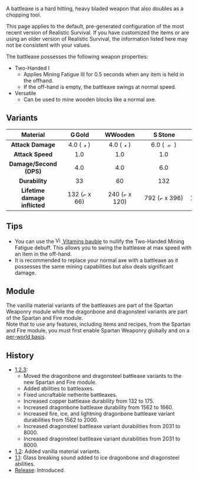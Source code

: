 A battleaxe is a hard hitting, heavy bladed weapon that also doubles as a chopping tool.

This page applies to the default, pre-generated configuration of the most recent version of Realistic Survival. If you have customized the items or are using
an older version of Realistic Survival, the information listed here may not be consistent with your values.

The battleaxe possesses the following weapon properties:
- Two-Handed I
  - Applies Mining Fatigue III for 0.5 seconds when any item is held in the offhand.
  - If the off-hand is empty, the battleaxe swings at normal speed.
- Versatile
  - Can be used to mine wooden blocks like a normal axe.

## Variants

|         **Material**          | <img src="https://raw.githubusercontent.com/ValMobile/RealisticSurvival-Wiki/master/images/golden-battleaxe-item.png" width="16" height="16" alt="Golden battleaxe"/>**Gold** | <img src="https://raw.githubusercontent.com/ValMobile/RealisticSurvival-Wiki/master/images/wooden-battleaxe-item.png" width="16" height="16" alt="Wooden battleaxe"/>**Wooden** | <img src="https://raw.githubusercontent.com/ValMobile/RealisticSurvival-Wiki/master/images/stone-battleaxe-item.png" width="16" height="16" alt="Stone battleaxe"/>**Stone** | <img src="https://raw.githubusercontent.com/ValMobile/RealisticSurvival-Wiki/master/images/copper-battleaxe-item.png" width="16" height="16" alt="Copper battleaxe"/>**Copper** | <img src="https://raw.githubusercontent.com/ValMobile/RealisticSurvival-Wiki/master/images/iron-battleaxe-item.png" width="16" height="16" alt="Iron battleaxe"/>**Iron** | <img src="https://raw.githubusercontent.com/ValMobile/RealisticSurvival-Wiki/master/images/diamond-battleaxe-item.png" width="16" height="16" alt="Diamond battleaxe"/>**Diamond** | <img src="https://raw.githubusercontent.com/ValMobile/RealisticSurvival-Wiki/master/images/netherite-battleaxe-item.png" width="16" height="16" alt="Netherite battleaxe"/>**Netherite** | <img src="https://raw.githubusercontent.com/ValMobile/RealisticSurvival-Wiki/master/images/dragonbone-battleaxe-item.png" width="16" height="16" alt="Dragonbone battleaxe"/>**Dragonbone** |       <img src="https://raw.githubusercontent.com/ValMobile/RealisticSurvival-Wiki/master/images/dragonbone-flamed-battleaxe-item.png" width="16" height="16" alt="Flamed dragonbone battleaxe"/>**Flamed Dragonbone**       | <img src="https://raw.githubusercontent.com/ValMobile/RealisticSurvival-Wiki/master/images/dragonbone-iced-battleaxe-item.png" width="16" height="16" alt="Iced dragonbone battleaxe"/>**Iced Dragonbone** |  <img src="https://raw.githubusercontent.com/ValMobile/RealisticSurvival-Wiki/master/images/dragonbone-lightning-battleaxe-item.png" width="16" height="16" alt="Lightning dragonbone battleaxe"/>**Lightning Dragonbone**   | <img src="https://raw.githubusercontent.com/ValMobile/RealisticSurvival-Wiki/master/images/dragonsteel-fire-battleaxe-item.png" width="16" height="16" alt="Fire dragonsteel battleaxe"/>**Fire Dragonsteel** | <img src="https://raw.githubusercontent.com/ValMobile/RealisticSurvival-Wiki/master/images/dragonsteel-ice-battleaxe-item.png" width="16" height="16" alt="Ice dragonsteel battleaxe"/>**Ice Dragonsteel** | <img src="https://raw.githubusercontent.com/ValMobile/RealisticSurvival-Wiki/master/images/dragonsteel-lightning-battleaxe-item.png" width="16" height="16" alt="Lightning dragonsteel battleaxe"/>**Lightning Dragonsteel** |
|:-----------------------------:|:-----------------------------------------------------------------------------------------------------------------------------------------------------------------------------:|:-------------------------------------------------------------------------------------------------------------------------------------------------------------------------------:|:----------------------------------------------------------------------------------------------------------------------------------------------------------------------------:|:-------------------------------------------------------------------------------------------------------------------------------------------------------------------------------:|:-------------------------------------------------------------------------------------------------------------------------------------------------------------------------:|:----------------------------------------------------------------------------------------------------------------------------------------------------------------------------------:|:----------------------------------------------------------------------------------------------------------------------------------------------------------------------------------------:|:-------------------------------------------------------------------------------------------------------------------------------------------------------------------------------------------:|:----------------------------------------------------------------------------------------------------------------------------------------------------------------------------------------------------------------------------:|:----------------------------------------------------------------------------------------------------------------------------------------------------------------------------------------------------------:|:----------------------------------------------------------------------------------------------------------------------------------------------------------------------------------------------------------------------------:|:-------------------------------------------------------------------------------------------------------------------------------------------------------------------------------------------------------------:|:----------------------------------------------------------------------------------------------------------------------------------------------------------------------------------------------------------:|:----------------------------------------------------------------------------------------------------------------------------------------------------------------------------------------------------------------------------:|
|       **Attack Damage**       |        4.0 (<img src="https://raw.githubusercontent.com/ValMobile/RealisticSurvival-Wiki/master/images/4-health-icon.png" width="18" height="9" alt="4 health icon"/>)        |         4.0 (<img src="https://raw.githubusercontent.com/ValMobile/RealisticSurvival-Wiki/master/images/4-health-icon.png" width="18" height="9" alt="4 health icon"/>)         |       6.0 (<img src="https://raw.githubusercontent.com/ValMobile/RealisticSurvival-Wiki/master/images/6-health-icon.png" width="27" height="9" alt="6 health icon"/>)        |         7.0 (<img src="https://raw.githubusercontent.com/ValMobile/RealisticSurvival-Wiki/master/images/7-health-icon.png" width="36" height="9" alt="7 health icon"/>)         |      8.0 (<img src="https://raw.githubusercontent.com/ValMobile/RealisticSurvival-Wiki/master/images/8-health-icon.png" width="36" height="9" alt="8 health icon"/>)      |         10.0 (<img src="https://raw.githubusercontent.com/ValMobile/RealisticSurvival-Wiki/master/images/10-health-icon.png" width="45" height="9" alt="10 health icon"/>)         |            12.0 (<img src="https://raw.githubusercontent.com/ValMobile/RealisticSurvival-Wiki/master/images/12-health-icon.png" width="54" height="9" alt="12 health icon"/>)            |             13.0 (<img src="https://raw.githubusercontent.com/ValMobile/RealisticSurvival-Wiki/master/images/13-health-icon.png" width="63" height="9" alt="13 health icon"/>)              |                              16.0 (<img src="https://raw.githubusercontent.com/ValMobile/RealisticSurvival-Wiki/master/images/16-health-icon.png" width="72" height="9" alt="16 health icon"/>)                              |                     16.0 (<img src="https://raw.githubusercontent.com/ValMobile/RealisticSurvival-Wiki/master/images/16-health-icon.png" width="72" height="9" alt="16 health icon"/>)                     |                              16.0 (<img src="https://raw.githubusercontent.com/ValMobile/RealisticSurvival-Wiki/master/images/16-health-icon.png" width="72" height="9" alt="16 health icon"/>)                              |                     47.0 (<img src="https://raw.githubusercontent.com/ValMobile/RealisticSurvival-Wiki/master/images/full-heart-icon.png" width="9" height="9" alt="Full heart"/> x 23.5)                     |                   47.0 (<img src="https://raw.githubusercontent.com/ValMobile/RealisticSurvival-Wiki/master/images/full-heart-icon.png" width="9" height="9" alt="Full heart"/> x 23.5)                    |                            47.0 (<img src="https://raw.githubusercontent.com/ValMobile/RealisticSurvival-Wiki/master/images/full-heart-icon.png" width="9" height="9" alt="Full heart"/> x 23.5)                             |
|       **Attack Speed**        |                                                                                      1.0                                                                                      |                                                                                       1.0                                                                                       |                                                                                     1.0                                                                                      |                                                                                       1.0                                                                                       |                                                                                    1.0                                                                                    |                                                                                        1.0                                                                                         |                                                                                           1.0                                                                                            |                                                                                             1.0                                                                                             |                                                                                                             1.0                                                                                                              |                                                                                                    1.0                                                                                                     |                                                                                                             1.0                                                                                                              |                                                                                                      1.0                                                                                                      |                                                                                                    1.0                                                                                                     |                                                                                                             1.0                                                                                                              |
|    **Damage/Second (DPS)**    |                                                                                      4.0                                                                                      |                                                                                       4.0                                                                                       |                                                                                     6.0                                                                                      |                                                                                       7.0                                                                                       |                                                                                    8.0                                                                                    |                                                                                        10.0                                                                                        |                                                                                           12.0                                                                                           |                                                                                            13.0                                                                                             |                                                                                                             16.0                                                                                                             |                                                                                                    16.0                                                                                                    |                                                                                                             16.0                                                                                                             |                                                                                                     47.0                                                                                                      |                                                                                                    47.0                                                                                                    |                                                                                                             47.0                                                                                                             |
|        **Durability**         |                                      &nbsp;&nbsp;&nbsp;&nbsp;&nbsp;&nbsp;&nbsp;&nbsp;33&nbsp;&nbsp;&nbsp;&nbsp;&nbsp;&nbsp;&nbsp;&nbsp;                                       |                                 &nbsp;&nbsp;&nbsp;&nbsp;&nbsp;&nbsp;&nbsp;&nbsp;&nbsp;60&nbsp;&nbsp;&nbsp;&nbsp;&nbsp;&nbsp;&nbsp;&nbsp;&nbsp;                                  |                               &nbsp;&nbsp;&nbsp;&nbsp;&nbsp;&nbsp;&nbsp;&nbsp;&nbsp;132&nbsp;&nbsp;&nbsp;&nbsp;&nbsp;&nbsp;&nbsp;&nbsp;&nbsp;                                |               &nbsp;&nbsp;&nbsp;&nbsp;&nbsp;&nbsp;&nbsp;&nbsp;&nbsp;&nbsp;&nbsp;&nbsp;175&nbsp;&nbsp;&nbsp;&nbsp;&nbsp;&nbsp;&nbsp;&nbsp;&nbsp;&nbsp;&nbsp;&nbsp;               |            &nbsp;&nbsp;&nbsp;&nbsp;&nbsp;&nbsp;&nbsp;&nbsp;&nbsp;&nbsp;&nbsp;&nbsp;251&nbsp;&nbsp;&nbsp;&nbsp;&nbsp;&nbsp;&nbsp;&nbsp;&nbsp;&nbsp;&nbsp;&nbsp;            |                &nbsp;&nbsp;&nbsp;&nbsp;&nbsp;&nbsp;&nbsp;&nbsp;&nbsp;&nbsp;&nbsp;&nbsp;1562&nbsp;&nbsp;&nbsp;&nbsp;&nbsp;&nbsp;&nbsp;&nbsp;&nbsp;&nbsp;&nbsp;&nbsp;                |                   &nbsp;&nbsp;&nbsp;&nbsp;&nbsp;&nbsp;&nbsp;&nbsp;&nbsp;&nbsp;&nbsp;&nbsp;2031&nbsp;&nbsp;&nbsp;&nbsp;&nbsp;&nbsp;&nbsp;&nbsp;&nbsp;&nbsp;&nbsp;&nbsp;                   |  &nbsp;&nbsp;&nbsp;&nbsp;&nbsp;&nbsp;&nbsp;&nbsp;&nbsp;&nbsp;&nbsp;&nbsp;&nbsp;&nbsp;&nbsp;1660&nbsp;&nbsp;&nbsp;&nbsp;&nbsp;&nbsp;&nbsp;&nbsp;&nbsp;&nbsp;&nbsp;&nbsp;&nbsp;&nbsp;&nbsp;   | &nbsp;&nbsp;&nbsp;&nbsp;&nbsp;&nbsp;&nbsp;&nbsp;&nbsp;&nbsp;&nbsp;&nbsp;&nbsp;&nbsp;&nbsp;&nbsp;&nbsp;&nbsp;2000&nbsp;&nbsp;&nbsp;&nbsp;&nbsp;&nbsp;&nbsp;&nbsp;&nbsp;&nbsp;&nbsp;&nbsp;&nbsp;&nbsp;&nbsp;&nbsp;&nbsp;&nbsp; |          &nbsp;&nbsp;&nbsp;&nbsp;&nbsp;&nbsp;&nbsp;&nbsp;&nbsp;&nbsp;&nbsp;&nbsp;&nbsp;&nbsp;&nbsp;2000&nbsp;&nbsp;&nbsp;&nbsp;&nbsp;&nbsp;&nbsp;&nbsp;&nbsp;&nbsp;&nbsp;&nbsp;&nbsp;&nbsp;&nbsp;          | &nbsp;&nbsp;&nbsp;&nbsp;&nbsp;&nbsp;&nbsp;&nbsp;&nbsp;&nbsp;&nbsp;&nbsp;&nbsp;&nbsp;&nbsp;&nbsp;&nbsp;&nbsp;2000&nbsp;&nbsp;&nbsp;&nbsp;&nbsp;&nbsp;&nbsp;&nbsp;&nbsp;&nbsp;&nbsp;&nbsp;&nbsp;&nbsp;&nbsp;&nbsp;&nbsp;&nbsp; |           &nbsp;&nbsp;&nbsp;&nbsp;&nbsp;&nbsp;&nbsp;&nbsp;&nbsp;&nbsp;&nbsp;&nbsp;&nbsp;&nbsp;&nbsp;8000&nbsp;&nbsp;&nbsp;&nbsp;&nbsp;&nbsp;&nbsp;&nbsp;&nbsp;&nbsp;&nbsp;&nbsp;&nbsp;&nbsp;&nbsp;            |          &nbsp;&nbsp;&nbsp;&nbsp;&nbsp;&nbsp;&nbsp;&nbsp;&nbsp;&nbsp;&nbsp;&nbsp;&nbsp;&nbsp;&nbsp;8000&nbsp;&nbsp;&nbsp;&nbsp;&nbsp;&nbsp;&nbsp;&nbsp;&nbsp;&nbsp;&nbsp;&nbsp;&nbsp;&nbsp;&nbsp;          | &nbsp;&nbsp;&nbsp;&nbsp;&nbsp;&nbsp;&nbsp;&nbsp;&nbsp;&nbsp;&nbsp;&nbsp;&nbsp;&nbsp;&nbsp;&nbsp;&nbsp;&nbsp;8000&nbsp;&nbsp;&nbsp;&nbsp;&nbsp;&nbsp;&nbsp;&nbsp;&nbsp;&nbsp;&nbsp;&nbsp;&nbsp;&nbsp;&nbsp;&nbsp;&nbsp;&nbsp; |
| **Lifetime damage inflicted** |      132 (<img src="https://raw.githubusercontent.com/ValMobile/RealisticSurvival-Wiki/master/images/full-heart-icon.png" width="9" height="9" alt="Full heart"/> x 66)       |       240 (<img src="https://raw.githubusercontent.com/ValMobile/RealisticSurvival-Wiki/master/images/full-heart-icon.png" width="9" height="9" alt="Full heart"/> x 120)       |     792 (<img src="https://raw.githubusercontent.com/ValMobile/RealisticSurvival-Wiki/master/images/full-heart-icon.png" width="9" height="9" alt="Full heart"/> x 396)      |     1225 (<img src="https://raw.githubusercontent.com/ValMobile/RealisticSurvival-Wiki/master/images/full-heart-icon.png" width="9" height="9" alt="Full heart"/> x 612.5)      |   2008 (<img src="https://raw.githubusercontent.com/ValMobile/RealisticSurvival-Wiki/master/images/full-heart-icon.png" width="9" height="9" alt="Full heart"/> x 1004)   |       15620 (<img src="https://raw.githubusercontent.com/ValMobile/RealisticSurvival-Wiki/master/images/full-heart-icon.png" width="9" height="9" alt="Full heart"/> x 7810)       |         24372 (<img src="https://raw.githubusercontent.com/ValMobile/RealisticSurvival-Wiki/master/images/full-heart-icon.png" width="9" height="9" alt="Full heart"/> x 12186)          |           21580 (<img src="https://raw.githubusercontent.com/ValMobile/RealisticSurvival-Wiki/master/images/full-heart-icon.png" width="9" height="9" alt="Full heart"/> x 10790)           |                           32000 (<img src="https://raw.githubusercontent.com/ValMobile/RealisticSurvival-Wiki/master/images/full-heart-icon.png" width="9" height="9" alt="Full heart"/> x 16000)                            |                  32000 (<img src="https://raw.githubusercontent.com/ValMobile/RealisticSurvival-Wiki/master/images/full-heart-icon.png" width="9" height="9" alt="Full heart"/> x 16000)                   |                           32000 (<img src="https://raw.githubusercontent.com/ValMobile/RealisticSurvival-Wiki/master/images/full-heart-icon.png" width="9" height="9" alt="Full heart"/> x 16000)                            |                   376000 (<img src="https://raw.githubusercontent.com/ValMobile/RealisticSurvival-Wiki/master/images/full-heart-icon.png" width="9" height="9" alt="Full heart"/> x 188000)                   |                 376000 (<img src="https://raw.githubusercontent.com/ValMobile/RealisticSurvival-Wiki/master/images/full-heart-icon.png" width="9" height="9" alt="Full heart"/> x 188000)                  |                          376000 (<img src="https://raw.githubusercontent.com/ValMobile/RealisticSurvival-Wiki/master/images/full-heart-icon.png" width="9" height="9" alt="Full heart"/> x 188000)                           |

## Tips
- You can use the [<img src="https://raw.githubusercontent.com/ValMobile/RealisticSurvival-Wiki/master/images/vitamins-item.png" width="16" height="16" alt="Vitamins"/> Vitamins bauble](https://github.com/ValMobile/RealisticSurvival/wiki/Vitamins) to nullify the Two-Handed Mining Fatigue debuff. This allows you to swing the battleaxe at max speed with an item in the off-hand.
- It is recommended to replace your normal axe with a battleaxe as it possesses the same mining capabilities but also deals significant damage.

## Module
The vanilla material variants of the battleaxes are part of the Spartan Weaponry module while the
dragonbone and dragonsteel variants are part of the Spartan and Fire module.<br>
Note that to use any features, including items and recipes, from
the Spartan and Fire module, you must first enable Spartan Weaponry globally and on a [per-world basis](https://github.com/ValMobile/RealisticSurvival/wiki/Installing-Realistic-Survival#customizing-the-install).

## History
- [1.2.3](https://github.com/ValMobile/RealisticSurvival/wiki/1.2.3):
  - Moved the dragonbone and dragonsteel battleaxe variants to the new Spartan and Fire module.
  - Added abilities to battleaxes.
  - Fixed uncraftable netherite battleaxes.
  - Increased copper battleaxe durability from 132 to 175.
  - Increased dragonbone battleaxe durability from 1562 to 1660.
  - Increased fire, ice, and lightning dragonbone battleaxe variant durabilities from 1562 to 2000.
  - Increased dragonsteel battleaxe variant durabilities from 2031 to 8000.
  - Increased dragonsteel battleaxe variant durabilities from 2031 to 8000.
- [1.2](https://github.com/ValMobile/RealisticSurvival/wiki/1.2): Added vanilla material variants.
- [1.1](https://github.com/ValMobile/RealisticSurvival/wiki/1.1): Glass breaking sound added to ice dragonbone and dragonsteel abilities.
- [Release](https://github.com/ValMobile/RealisticSurvival/wiki/Release): Introduced.